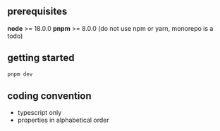 ## prerequisites

**node** >= 18.0.0
**pnpm** >= 8.0.0 (do not use npm or yarn, monorepo is a todo)

## getting started


```bash
pnpm dev
```

## coding convention
- typescript only
- properties in alphabetical order


